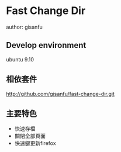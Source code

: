 # Fast Change Dir #

author: gisanfu

## Develop environment

ubuntu 9.10

## 相依套件

http://github.com/gisanfu/fast-change-dir.git

## 主要特色

- 快速存檔
- 關閉全部頁面
- 快速鍵更新firefox
